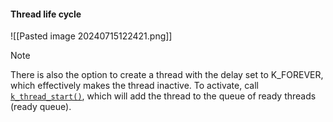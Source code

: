 #### Thread life cycle
![[Pasted image 20240715122421.png]]

> [!Note]
> There is also the option to create a thread with the delay set to K_FOREVER, which effectively makes the thread inactive. To activate, call [`k_thread_start()`](https://developer.nordicsemi.com/nRF_Connect_SDK/doc/latest/zephyr/kernel/services/threads/index.html#c.k_thread_start), which will add the thread to the queue of ready threads (ready queue).
